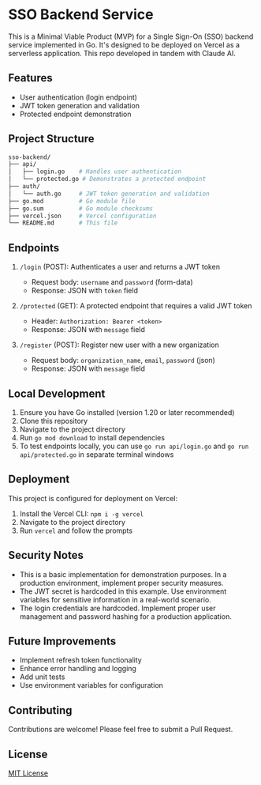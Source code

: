 # SSO Backend Service

This is a Minimal Viable Product (MVP) for a Single Sign-On (SSO) backend service implemented in Go. It's designed to be deployed on Vercel as a serverless application. This repo developed in tandem with Claude AI.

## Features

- User authentication (login endpoint)
- JWT token generation and validation
- Protected endpoint demonstration

## Project Structure

```bash
sso-backend/
├── api/
│   ├── login.go    # Handles user authentication
│   └── protected.go # Demonstrates a protected endpoint
├── auth/
│   └── auth.go     # JWT token generation and validation
├── go.mod          # Go module file
├── go.sum          # Go module checksums
├── vercel.json     # Vercel configuration
└── README.md       # This file
```

## Endpoints

1. `/login` (POST): Authenticates a user and returns a JWT token
   - Request body: `username` and `password` (form-data)
   - Response: JSON with `token` field

2. `/protected` (GET): A protected endpoint that requires a valid JWT token
   - Header: `Authorization: Bearer <token>`
   - Response: JSON with `message` field

3. `/register` (POST): Register new user with a new organization
   - Request body: `organization_name`, `email`, `password` (json)
   - Response: JSON with `message` field

## Local Development

1. Ensure you have Go installed (version 1.20 or later recommended)
2. Clone this repository
3. Navigate to the project directory
4. Run `go mod download` to install dependencies
5. To test endpoints locally, you can use `go run api/login.go` and `go run api/protected.go` in separate terminal windows

## Deployment

This project is configured for deployment on Vercel:

1. Install the Vercel CLI: `npm i -g vercel`
2. Navigate to the project directory
3. Run `vercel` and follow the prompts

## Security Notes

- This is a basic implementation for demonstration purposes. In a production environment, implement proper security measures.
- The JWT secret is hardcoded in this example. Use environment variables for sensitive information in a real-world scenario.
- The login credentials are hardcoded. Implement proper user management and password hashing for a production application.

## Future Improvements

- Implement refresh token functionality
- Enhance error handling and logging
- Add unit tests
- Use environment variables for configuration

## Contributing

Contributions are welcome! Please feel free to submit a Pull Request.

## License

[MIT License](LICENSE)
